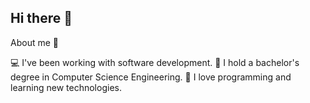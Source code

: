 ## Hi there 👋

About me 🔭

💻 I've been working with software development.
🏫 I hold a bachelor's degree in Computer Science Engineering.
💙 I love programming and learning new technologies.
